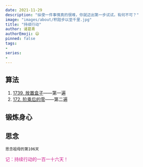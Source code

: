 ```yaml
---
date: 2021-11-29
description: "纵使一件事情真的很难，你就迈出第一步试试，有何不可？"
image: "images/about/积跬步以至千里.jpg"
title: "持续行动"
author: 诸葛青
authorEmoji: 😃
pinned: false
tags:
- 
series:
-
---
```



## 算法
1. [1739. 放置盒子](https://leetcode-cn.com/problems/building-boxes/)——第一遍
2. [172. 阶乘后的零](https://leetcode-cn.com/problems/factorial-trailing-zeroes/)——第二遍
## 锻炼身心 

## 思念
``思念祖母的第106天``

<font color=VioletRed>记：持续行动的一百一十六天！</font>


